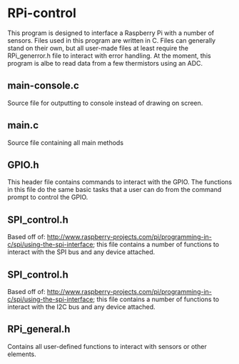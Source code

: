 RPi-control
===========
This program is designed to interface a Raspberry Pi with a number of sensors. Files used in this program are written in C.
Files can generally stand on their own, but all user-made files at least require the RPi_generror.h file to interact with error handling.
At the moment, this program is albe to read data from a few thermistors using an ADC.

main-console.c
-----------
Source file for outputting to console instead of drawing on screen.

main.c
-----------
Source file containing all main methods

GPIO.h
-----------
This header file contains commands to interact with the GPIO. The functions in this file do the same basic tasks that a user can do from the command prompt to control the GPIO.

SPI_control.h
-----------
Based off of: http://www.raspberry-projects.com/pi/programming-in-c/spi/using-the-spi-interface; this file contains a number of functions to interact with the SPI bus and any device attached.

SPI_control.h
-----------
Based off of: http://www.raspberry-projects.com/pi/programming-in-c/spi/using-the-spi-interface; this file contains a number of functions to interact with the I2C bus and any device attached.

RPi_general.h
-----------
Contains all user-defined functions to interact with sensors or other elements.
